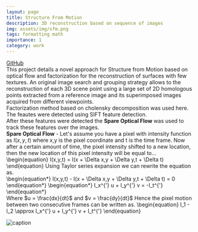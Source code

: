 ```yaml
---
layout: page
title: Structure From Motion
description: 3D reconstruction based on sequence of images
img: assets/img/sfm.png
tags: formatting math
importance: 1
category: work
---
```


<a href="https://github.com/yashmewada9618/Structure-From-Motion-by-factorization">GitHub</a> \
This project details a novel approach for Structure from Motion based on optical flow and factorization for the reconstruction of surfaces with few textures. 
An original image search and grouping strategy allows to the reconstruction of each 3D scene point using a large set of 2D homologous points extracted from a reference image
and its superimposed images acquired from different viewpoints. \
Factorization method based on cholensky decomposition was used here. The feautes were detected using SIFT feature detection. \
After these features were detected the **Spare Optical Flow** was used to track these features over the images. \
**Spare Optical Flow** - Let's assume you have a pixel with intensity function as $I(x,y,t)$ where x,y is the pixel coordinate and t is the time frame. Now after a certain amount of time, the pixel intensity shifted to a new location, then the new location of this pixel intensity will be equal to...
\begin{equation}
    I(x,y,t) = I(x + \Delta x,y + \Delta y,t + \Delta t)
\end{equation}
Using Taylor series expansion we can rewrite the equation as. \
\begin{equation*}
    I(x,y,t) - I(x + \Delta x,y + \Delta y,t + \Delta t) = 0
\end{equation*}
\begin{equation*}
    I_x^{'} u + I_y^{'} v = -I_t^{'}
\end{equation*} \
Where $u = \frac{dx}{dt}$ and $v = \frac{dy}{dt}$
Hence the pixel motion between two consecutive frames can be written as.
\begin{equation}
    I_1 - I_2 \approx I_x^{'} u + I_y^{'} v + I_t^{'}
\end{equation}

![caption](assets/video/sfm.gif)
<!-- <div class="row mt-3">
    <div class="col-sm mt-3 mt-md-0">
        {% include video.html path="assets/video/sfm.gif" class="img-fluid rounded z-depth-1" controls=true autoplay=true %}
    </div>
</div> -->
